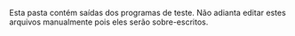 Esta pasta contém saídas dos programas de teste.
Não adianta editar estes arquivos manualmente
pois eles serão sobre-escritos.
